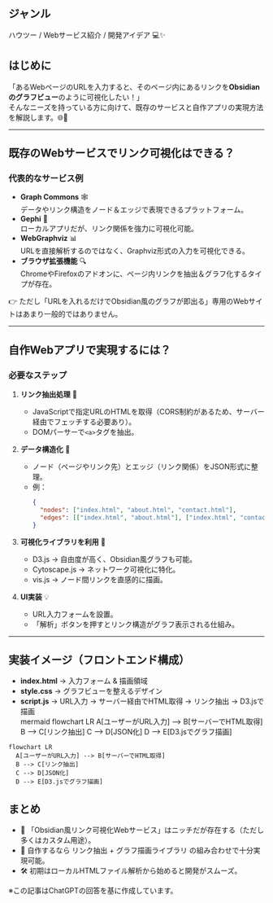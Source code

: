 

## ジャンル
ハウツー / Webサービス紹介 / 開発アイデア 💻✨

## はじめに
「あるWebページのURLを入力すると、そのページ内にあるリンクを**Obsidianのグラフビュー**のように可視化したい！」  
そんなニーズを持っている方に向けて、既存のサービスと自作アプリの実現方法を解説します。🌐🔗

---

## 既存のWebサービスでリンク可視化はできる？
### 代表的なサービス例
- **Graph Commons** 🕸️  
  データやリンク構造をノード＆エッジで表現できるプラットフォーム。
- **Gephi** 🧩  
  ローカルアプリだが、リンク関係を強力に可視化可能。
- **WebGraphviz** 📊  
  URLを直接解析するのではなく、Graphviz形式の入力を可視化できる。
- **ブラウザ拡張機能** 🔍  
  ChromeやFirefoxのアドオンに、ページ内リンクを抽出＆グラフ化するタイプが存在。

👉 ただし「URLを入れるだけでObsidian風のグラフが即出る」専用のWebサイトはあまり一般的ではありません。

---

## 自作Webアプリで実現するには？
### 必要なステップ
1. **リンク抽出処理** 🔗  
   - JavaScriptで指定URLのHTMLを取得（CORS制約があるため、サーバー経由でフェッチする必要あり）。
   - DOMパーサーで`<a>`タグを抽出。

2. **データ構造化** 📑  
   - ノード（ページやリンク先）とエッジ（リンク関係）をJSON形式に整理。
   - 例：
     ```json
     {
       "nodes": ["index.html", "about.html", "contact.html"],
       "edges": [["index.html", "about.html"], ["index.html", "contact.html"]]
     }
     ```

3. **可視化ライブラリを利用** 🎨  
   - D3.js → 自由度が高く、Obsidian風グラフも可能。  
   - Cytoscape.js → ネットワーク可視化に特化。  
   - vis.js → ノード間リンクを直感的に描画。

4. **UI実装** 💡  
   - URL入力フォームを設置。  
   - 「解析」ボタンを押すとリンク構造がグラフ表示される仕組み。

---

## 実装イメージ（フロントエンド構成）
- **index.html** → 入力フォーム & 描画領域  
- **style.css** → グラフビューを整えるデザイン  
- **script.js** → URL入力 → サーバー経由でHTML取得 → リンク抽出 → D3.jsで描画  
mermaid
flowchart LR
A[ユーザーがURL入力] --> B[サーバーでHTML取得]
B --> C[リンク抽出]
C --> D[JSON化]
D --> E[D3.jsでグラフ描画]

```mermaid
flowchart LR
  A[ユーザーがURL入力] --> B[サーバーでHTML取得]
  B --> C[リンク抽出]
  C --> D[JSON化]
  D --> E[D3.jsでグラフ描画]
```

## まとめ
- 🌟 「Obsidian風リンク可視化Webサービス」はニッチだが存在する（ただし多くはカスタム用途）。
- 🚀 自作するなら リンク抽出 + グラフ描画ライブラリ の組み合わせで十分実現可能。
- 🛠️ 初期はローカルHTMLファイル解析から始めると開発がスムーズ。


※この記事はChatGPTの回答を基に作成しています。